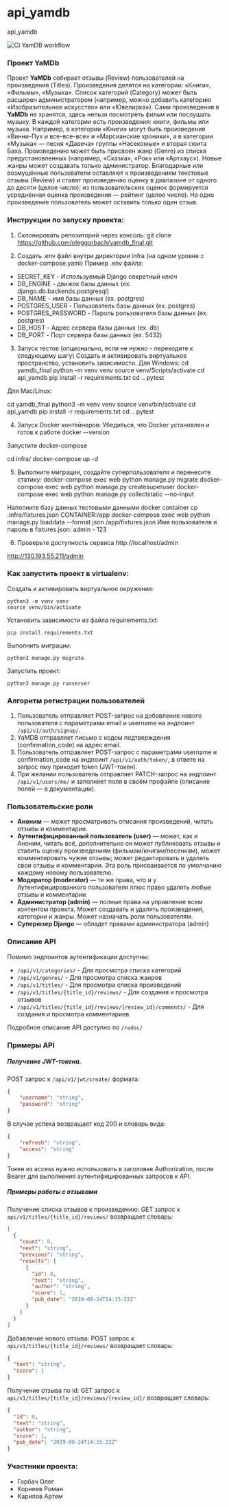 # api_yamdb

api_yamdb

![CI YamDB workflow](https://github.com/oleggorbach/yamdb_final/actions/workflows/yamdb_workflow.yml/badge.svg)

### Проект YaMDb

Проект **YaMDb** собирает отзывы (Review) пользователей на произведения (Titles). Произведения делятся на категории: «Книги», «Фильмы», «Музыка». Список категорий (Category) может быть расширен администратором (например, можно добавить категорию «Изобразительное искусство» или «Ювелирка»).
Сами произведения в **YaMDb** не хранятся, здесь нельзя посмотреть фильм или послушать музыку.
В каждой категории есть произведения: книги, фильмы или музыка. Например, в категории «Книги» могут быть произведения «Винни-Пух и все-все-все» и «Марсианские хроники», а в категории «Музыка» — песня «Давеча» группы «Насекомые» и вторая сюита Баха.
Произведению может быть присвоен жанр (Genre) из списка предустановленных (например, «Сказка», «Рок» или «Артхаус»). Новые жанры может создавать только администратор.
Благодарные или возмущённые пользователи оставляют к произведениям текстовые отзывы (Review) и ставят произведению оценку в диапазоне от одного до десяти (целое число); из пользовательских оценок формируется усреднённая оценка произведения — рейтинг (целое число). На одно произведение пользователь может оставить только один отзыв.

### Инструкции по запуску проекта:

1. Склонировать репозиторий через консоль:
git clone https://github.com/oleggorbach/yamdb_final.git

2. Создать .env файл внутри директории infra (на одном уровне с docker-compose.yaml) Пример .env файла:
 * SECRET_KEY - Используемый Django секретный ключ
 * DB_ENGINE - движок базы данных (ex. django.db.backends.postgresql)
 * DB_NAME - имя базы данных (ex. postgres)
 * POSTGRES_USER - Пользователь базы данных (ex. postgres)
 * POSTGRES_PASSWORD - Пароль рользователя базы данных (ex. postgres)
 * DB_HOST - Адрес сервера базы данных (ex. db)
 * DB_PORT - Порт сервера базы данных (ex. 5432)

3. Запуск тестов (опционально, если не нужно - переходите к следующему шагу) Создать и активировать виртуальное пространство, установить зависимости.
Для Windows:
cd yamdb_final
python -m venv venv
source venv/Scripts/activate
cd api_yamdb
pip install -r requirements.txt
cd ..
pytest

Для Mac/Linux:

cd yamdb_final
python3 -m venv venv
source venv/bin/activate
cd api_yamdb
pip install -r requirements.txt
cd ..
pytest

4. Запуск Docker контейнеров: Убедиться, что Docker установлен и готов к работе
docker --version

Запустите docker-compose

cd infra/
docker-compose up -d

5. Выполните миграции, создайте суперпользователя и перенесите статику:
docker-compose exec web python manage.py migrate
docker-compose exec web python manage.py createsuperuser
docker-compose exec web python manage.py collectstatic --no-input

Наполните базу данных тестовыми данными
docker container cp .infra/fixtures.json CONTAINER:/app
docker-compose exec web python manage.py loaddata --format json /app/fixtures.json
Имя пользователя и пароль в fixtures.json: admin - 123

6. Проверьте доступность сервиса
http://localhost/admin

http://130.193.55.211/admin


### Как запустить проект в virtualenv:

Cоздать и активировать виртуальное окружение:
```
python3 -m venv venv
source venv/bin/activate
```
Установить зависимости из файла requirements.txt:
```
pip install requirements.txt
```
Выполнить миграции:
```
python3 manage.py migrate
```
Запустить проект:
```
python3 manage.py runserver
```

### Алгоритм регистрации пользователей

1. Пользователь отправляет POST-запрос на добавление нового пользователя с параметрами email и username на эндпоинт `/api/v1/auth/signup/`.
2. YaMDB отправляет письмо с кодом подтверждения (confirmation_code) на адрес email.
3. Пользователь отправляет POST-запрос с параметрами username и confirmation_code на эндпоинт `/api/v1/auth/token/`, в ответе на запрос ему приходит token (JWT-токен).
4. При желании пользователь отправляет PATCH-запрос на эндпоинт `/api/v1/users/me/` и заполняет поля в своём профайле (описание полей — в документации).

### Пользовательские роли

* **Аноним** — может просматривать описания произведений, читать отзывы и комментарии.
* **Аутентифицированный пользователь (user)** — может, как и Аноним, читать всё, дополнительно он может публиковать отзывы и ставить оценку произведениям (фильмам/книгам/песенкам), может комментировать чужие отзывы; может редактировать и удалять свои отзывы и комментарии. Эта роль присваивается по умолчанию каждому новому пользователю.
* **Модератор (moderator)** — те же права, что и у Аутентифицированного пользователя плюс право удалять любые отзывы и комментарии.
* **Администратор (admin)** — полные права на управление всем контентом проекта. Может создавать и удалять произведения, категории и жанры. Может назначать роли пользователям.
* **Суперюзер Django** — обладет правами администратора (admin)

### Описание API

Помимо эндпоинтов аутентификации доступны:

* `/api/v1/categories/` - Для просмотра списка категорий
* `/api/v1/genres/` - Для просмотра списка жанров
* `/api/v1/titles/` - Для просмотра списка произведений
* `/api/v1/titles/{title_id}/reviews/` - Для создания и просмотра отзывов
* `/api/v1/titles/{title_id}/reviews/{review_id}/comments/` - Для создания и просмотра комментариев

Подробное описание API доступно по `/redoc/`

### Примеры API

##### Получение JWT-токена.

POST запрос к `/api/v1/jwt/create/` формата:
```json
{
    "username": "string",
 	"password": "string"
}
```

В случае успеха возвращает код 200 и словарь вида:
```json
{
    "refresh": "string",
    "access": "string"
}
```

Токен из access нужно использовать в заголовке Authorization, после Bearer для выполнения аутентифицированных запросов к API.

##### Примеры работы с отзывами

Получение списка отзывов к произведению:
GET запрос к `api/v1/titles/{title_id}/reviews/` возвращает словарь:

```json
[
  {
    "count": 0,
    "next": "string",
    "previous": "string",
    "results": [
      {
        "id": 0,
        "text": "string",
        "author": "string",
        "score": 1,
        "pub_date": "2019-08-24T14:15:22Z"
      }
    ]
  }
]
```

Добавление нового отзыва:
POST запрос к `api/v1/titles/{title_id}/reviews/` возвращает словарь:

```json
{
  "text": "string",
  "score": 1
}
```

Получение отзыва по id:
GET запрос к `api/v1/titles/{title_id}/reviews/{review_id}/` возвращает словарь:

```json
{
  "id": 0,
  "text": "string",
  "author": "string",
  "score": 1,
  "pub_date": "2019-08-24T14:15:22Z"
}
```


### Участники проекта:

* Горбач Олег
* Корнеев Роман
* Карипов Артем